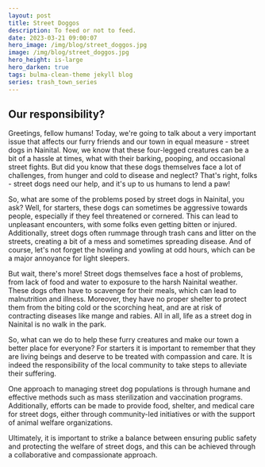 ```yaml
---
layout: post
title: Street Doggos
description: To feed or not to feed.
date: 2023-03-21 09:00:07
hero_image: /img/blog/street_doggos.jpg
image: /img/blog/street_doggos.jpg
hero_height: is-large
hero_darken: true
tags: bulma-clean-theme jekyll blog
series: trash_town_series
---
```


## Our responsibility?
Greetings, fellow humans! Today, we're going to talk about a very important issue that affects our furry friends and our town in equal measure - street dogs in Nainital. Now, we know that these four-legged creatures can be a bit of a hassle at times, what with their barking, pooping, and occasional street fights. But did you know that these dogs themselves face a lot of challenges, from hunger and cold to disease and neglect? That's right, folks - street dogs need our help, and it's up to us humans to lend a paw!

So, what are some of the problems posed by street dogs in Nainital, you ask? Well, for starters, these dogs can sometimes be aggressive towards people, especially if they feel threatened or cornered. This can lead to unpleasant encounters, with some folks even getting bitten or injured. Additionally, street dogs often rummage through trash cans and litter on the streets, creating a bit of a mess and sometimes spreading disease. And of course, let's not forget the howling and yowling at odd hours, which can be a major annoyance for light sleepers.

But wait, there's more! Street dogs themselves face a host of problems, from lack of food and water to exposure to the harsh Nainital weather. These dogs often have to scavenge for their meals, which can lead to malnutrition and illness. Moreover, they have no proper shelter to protect them from the biting cold or the scorching heat, and are at risk of contracting diseases like mange and rabies. All in all, life as a street dog in Nainital is no walk in the park.

So, what can we do to help these furry creatures and make our town a better place for everyone? For starters it is important to remember that they are living beings and deserve to be treated with compassion and care. It is indeed the responsibility of the local community to take steps to alleviate their suffering.

One approach to managing street dog populations is through humane and effective methods such as mass sterilization and vaccination programs. Additionally, efforts can be made to provide food, shelter, and medical care for street dogs, either through community-led initiatives or with the support of animal welfare organizations.

Ultimately, it is important to strike a balance between ensuring public safety and protecting the welfare of street dogs, and this can be achieved through a collaborative and compassionate approach.